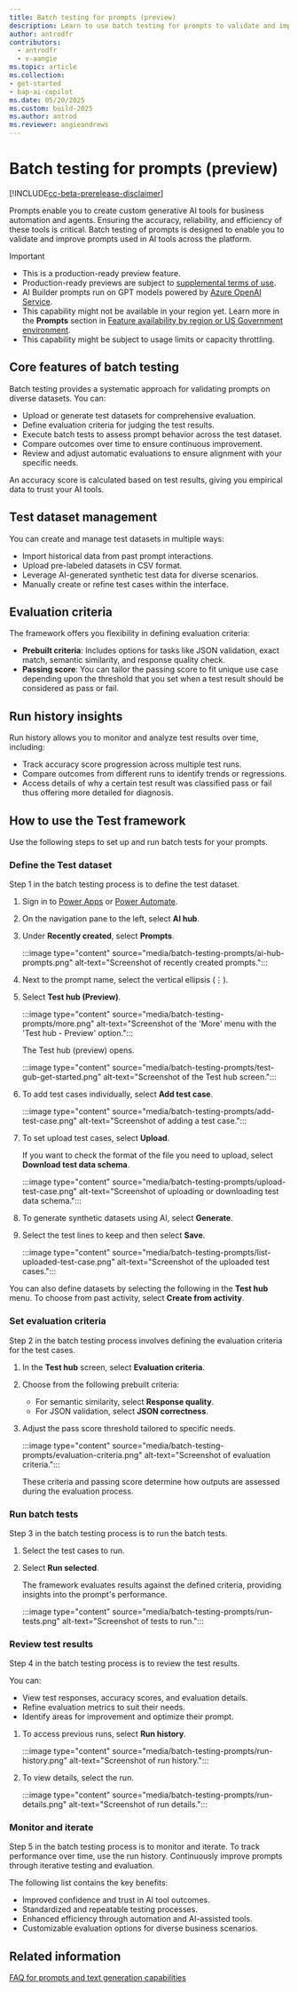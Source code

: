 ```yaml
---
title: Batch testing for prompts (preview)
description: Learn to use batch testing for prompts to validate and improve prompts used in AI tools across the platform.
author: antrodfr
contributors:
  - antrodfr
  - v-aangie
ms.topic: article
ms.collection: 
- get-started
- bap-ai-copilot
ms.date: 05/20/2025
ms.custom: build-2025
ms.author: antrod
ms.reviewer: angieandrews
---
```


# Batch testing for prompts (preview)

[!INCLUDE[cc-beta-prerelease-disclaimer](./includes/cc-beta-prerelease-disclaimer.md)]

Prompts enable you to create custom generative AI tools for business automation and agents. Ensuring the accuracy, reliability, and efficiency of these tools is critical. Batch testing of prompts is designed to enable you to validate and improve prompts used in AI tools across the platform.

> [!IMPORTANT]
>- This is a production-ready preview feature.
>- Production-ready previews are subject to [supplemental terms of use](https://go.microsoft.com/fwlink/?linkid=2189520).
>- AI Builder prompts run on GPT models powered by [Azure OpenAI Service](/azure/ai-services/openai/whats-new).
>- This capability might not be available in your region yet. Learn more in the **Prompts** section in [Feature availability by region or US Government environment](availability-region.md#prompts).
>- This capability might be subject to usage limits or capacity throttling.

## Core features of batch testing

Batch testing provides a systematic approach for validating prompts on diverse datasets. You can:

- Upload or generate test datasets for comprehensive evaluation.
- Define evaluation criteria for judging the test results.
- Execute batch tests to assess prompt behavior across the test dataset.
- Compare outcomes over time to ensure continuous improvement.
- Review and adjust automatic evaluations to ensure alignment with your specific needs.

An accuracy score is calculated based on test results, giving you empirical data to trust your AI tools.

## Test dataset management

You can create and manage test datasets in multiple ways:

- Import historical data from past prompt interactions.
- Upload pre-labeled datasets in CSV format.
- Leverage AI-generated synthetic test data for diverse scenarios.
- Manually create or refine test cases within the interface.

## Evaluation criteria

The framework offers you flexibility in defining evaluation criteria:

- **Prebuilt criteria**: Includes options for tasks like JSON validation, exact match, semantic similarity, and response quality check.
- **Passing score**: You can tailor the passing score to fit unique use case depending upon the threshold that you set when a test result should be considered as pass or fail.

## Run history insights

Run history allows you to monitor and analyze test results over time, including:

- Track accuracy score progression across multiple test runs.
- Compare outcomes from different runs to identify trends or regressions.
- Access details of why a certain test result was classified pass or fail thus offering more detailed for diagnosis.

## How to use the Test framework

Use the following steps to set up and run batch tests for your prompts.

### Define the Test dataset

Step 1 in the batch testing process is to define the test dataset.

1. Sign in to [Power Apps](https://make.powerapps.com) or [Power Automate](https://make.powerautomate.com).
1. On the navigation pane to the left, select **AI hub**.
1. Under **Recently created**, select **Prompts**.

    :::image type="content" source="media/batch-testing-prompts/ai-hub-prompts.png" alt-text="Screenshot of recently created prompts.":::

1. Next to the prompt name, select the vertical ellipsis (&vellip;).
1. Select **Test hub (Preview)**.

    :::image type="content" source="media/batch-testing-prompts/more.png" alt-text="Screenshot of the 'More' menu with the 'Test hub - Preview' option.":::

    The Test hub (preview) opens.

    :::image type="content" source="media/batch-testing-prompts/test-gub-get-started.png" alt-text="Screenshot of the Test hub screen.":::

1. To add test cases individually, select **Add test case**.

    :::image type="content" source="media/batch-testing-prompts/add-test-case.png" alt-text="Screenshot of adding a test case.":::

1. To set upload test cases, select **Upload**.

    If you want to check the format of the file you need to upload, select **Download test data schema**.

    :::image type="content" source="media/batch-testing-prompts/upload-test-case.png" alt-text="Screenshot of uploading or downloading test data schema.":::

1. To generate synthetic datasets using AI, select **Generate**.
1. Select the test lines to keep and then select **Save**.
  
    :::image type="content" source="media/batch-testing-prompts/list-uploaded-test-case.png" alt-text="Screenshot of the uploaded test cases.":::

You can also define datasets by selecting the following in the **Test hub** menu. To choose from past activity, select **Create from activity**.

### Set evaluation criteria

Step 2 in the batch testing process involves defining the evaluation criteria for the test cases.

1. In the **Test hub** screen, select **Evaluation criteria**.
1. Choose from the following prebuilt criteria:
    - For semantic similarity, select **Response quality**.
    - For JSON validation, select **JSON correctness**.
1. Adjust the pass score threshold tailored to specific needs.

    :::image type="content" source="media/batch-testing-prompts/evaluation-criteria.png" alt-text="Screenshot of evaluation criteria.":::

    These criteria and passing score determine how outputs are assessed during the evaluation process.

### Run batch tests

Step 3 in the batch testing process is to run the batch tests.

1. Select the test cases to run.
1. Select **Run selected**.

    The framework evaluates results against the defined criteria, providing insights into the prompt's performance.

    :::image type="content" source="media/batch-testing-prompts/run-tests.png" alt-text="Screenshot of tests to run.":::

### Review test results

Step 4 in the batch testing process is to review the test results.

You can:
- View test responses, accuracy scores, and evaluation details.
- Refine evaluation metrics to suit their needs.
- Identify areas for improvement and optimize their prompt.

1. To access previous runs, select **Run history**.

    :::image type="content" source="media/batch-testing-prompts/run-history.png" alt-text="Screenshot of run history.":::

1. To view details, select the run.

    :::image type="content" source="media/batch-testing-prompts/run-details.png" alt-text="Screenshot of run details.":::

### Monitor and iterate

Step 5 in the batch testing process is to monitor and iterate. To track performance over time, use the run history. Continuously improve prompts through iterative testing and evaluation.

The following list contains the key benefits:
- Improved confidence and trust in AI tool outcomes.
- Standardized and repeatable testing processes.
- Enhanced efficiency through automation and AI-assisted tools.
- Customizable evaluation options for diverse business scenarios.

## Related information

[FAQ for prompts and text generation capabilities](faqs-text-generation.md)
